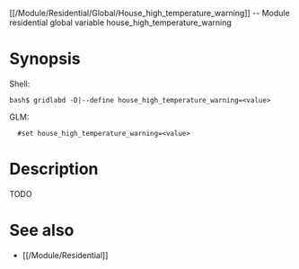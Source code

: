 [[/Module/Residential/Global/House_high_temperature_warning]] -- Module residential global variable house_high_temperature_warning

# Synopsis
Shell:
~~~
bash$ gridlabd -D|--define house_high_temperature_warning=<value>
~~~
GLM:
~~~
  #set house_high_temperature_warning=<value>
~~~

# Description

TODO

# See also
* [[/Module/Residential]]
